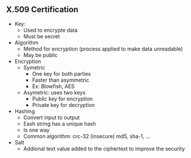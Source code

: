 ## X.509 Certification

- Key:
    - Used to encrypte data
    - Must be secret
- Algorithm
    - Method for encryption (process applied to make data unreadable)
    - May be public
- Encryption
    - Symetric
        - One key for both parties
        - Faster than asymmetric
        - Ex: Blowfish, AES
    - Asymetric: uses two keys
        - Public key for encryption
        - Private key for decryption
- Hashing
    - Convert input to output
    - Eash string has a unique hash
    - Is one way
    - Common algorithm: crc-32 (insecure) md5, sha-1, ...
- Salt
    - Addional text value added to the ciphertext to improve the security
    